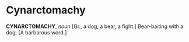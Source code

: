 # Cynarctomachy

**CYNARCTOMACHY**, _noun_ \[Gr., a dog, a bear, a fight.\] Bear-baiting with a dog. \[A barbarous word.\]